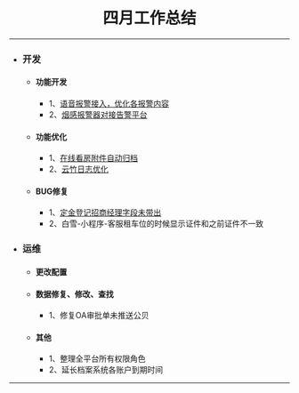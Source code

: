 <div>
	<H1 align = "center">四月工作总结</H1>
</div>

----


- ### 开发
	- #### 功能开发
		- 1、[语音报警接入，优化各报警内容](https://www.tapd.cn/63403638/prong/tasks/view/1163403638001001430)
		- 2、[烟感报警器对接告警平台](https://www.tapd.cn/63403638/prong/stories/view/1163403638001001451)
	- #### 功能优化
		- 1、[在线看房附件自动归档](https://www.tapd.cn/63403638/prong/tasks/view/1163403638001001339)
		- 2、[云竹日志优化](https://www.tapd.cn/63403638/prong/tasks/view/1163403638001001460)
	- #### BUG修复
		- 1、[定金登记招商经理字段未带出](https://www.tapd.cn/63403638/bugtrace/bugs/view/1163403638001000787)
		- 2、白雪-小程序-客服租车位的时候显示证件和之前证件不一致
- ### 运维
	- #### 更改配置
	- #### 数据修复、修改、查找
		- 1、修复OA审批单未推送公贝
	- #### 其他
		- 1、整理全平台所有权限角色
		- 2、延长档案系统各账户到期时间


----